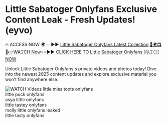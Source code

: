 # Little Sabatoger Onlyfans Exclusive Content Leak - Fresh Updates! (eyvo)

🔥 ACCESS NOW 🌍==►► <a href="https://tinyurl.com/3fjeunct" rel="nofollow">Little Sabatoger Onlyfans Latest Collection</a></h3>
[🔴🌍📺📱👉WA𝚃CH Now==►► CLICK HERE TO Little Sabatoger Onlyfans 𝚆𝙰𝚃𝙲𝙷 NOW](https://tinyurl.com/3fjeunct)

Unlock Little Sabatoger Onlyfans's private videos and photos today! Dive into the newest 2025 content updates and explore exclusive material you won’t find anywhere else.


<a href="https://tinyurl.com/3fjeunct" rel="nofollow" data-target="animated-image.originalLink"><img src="https://camo.githubusercontent.com/8a4f000d20f83aca3bf7ec5f350d767afa0574a8a352519fd8cfa583a6f93a33/68747470733a2f2f692e696d6775722e636f6d2f644a486b345a712e676966" alt="WATCH Videos" data-canonical-src="https://i.imgur.com/dJHk4Zq.gif" style="max-width: 100%; display: inline-block;" data-target="animated-image.originalImage"></a>
little miss toots onlyfans<br>
little puck onlyfans<br>
asya little onlyfans<br>
little tastey onlyfans<br>
molly little onlyfans leaked<br>
little tasty onlyfans